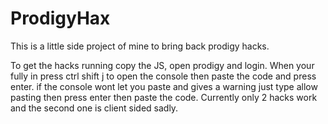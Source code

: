 # ProdigyHax
This is a little side project of mine to bring back prodigy hacks.

To get the hacks running copy the JS, open prodigy and login. When your fully in press ctrl shift j to open the console then paste the code and press enter. if the console wont let you paste and gives a warning just type allow pasting then press enter then paste the code.
Currently only 2 hacks work and the second one is client sided sadly.
